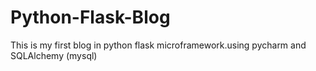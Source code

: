 # Python-Flask-Blog
This is my first blog in python flask microframework.using pycharm and SQLAlchemy (mysql) 
